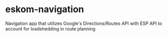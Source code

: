 # eskom-navigation
Navigation app that utilizes Google's Directions/Routes API with ESP API to account for loadshedding in route planning
